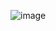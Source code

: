 ![image](https://user-images.githubusercontent.com/108252913/190977765-a34e0474-f03d-4a13-af7a-2eae57e0d479.png)

